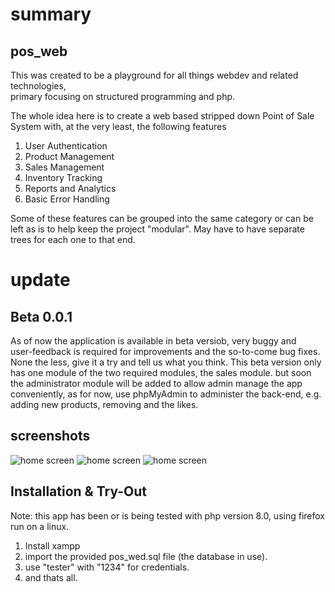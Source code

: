 # summary
## pos_web
This was created to be a playground for all things webdev and related technologies,<br> primary focusing on structured programming and php. 

The whole idea here is to create a web based stripped down Point of Sale System with, at the very least, the following features

1. User Authentication
2. Product Management
3. Sales Management
4. Inventory Tracking
5. Reports and Analytics
6. Basic Error Handling

Some of these features can be grouped into the same category or can be left as is to help keep the project "modular". May have to have separate trees for each one to that end.

# update
## Beta 0.0.1
As of now the application is available in beta versiob, very buggy and <br> user-feedback is required for improvements and the so-to-come bug fixes.
None the less, give it a try and tell us what you think.
This beta version only has one module of the two required modules, the sales module.
but soon the administrator module will be added to allow admin manage the app conveniently, as for now,
use phpMyAdmin to administer the back-end, e.g. adding new products, removing and the likes.

## screenshots
![home screen](https://github.com/Javanoo/pos_web/edit/main/pos1.png)
![home screen](https://github.com/Javanoo/pos_web/edit/main/pos2.png)
![home screen](https://github.com/Javanoo/pos_web/edit/main/pos3.png)


## Installation & Try-Out
Note: this app has been or is being tested with php version 8.0, using firefox run on a linux.
1. Install xampp
2. import the provided pos_wed.sql file (the database in use).
3. use "tester" with "1234" for credentials.
4. and thats all. 
